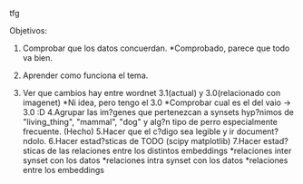 tfg

Objetivos:
1. Comprobar que los datos concuerdan.
    *Comprobado, parece que todo va bien.
2. Aprender como funciona el tema.

3. Ver que cambios hay entre wordnet 3.1(actual) y 3.0(relacionado con imagenet)
    *Ni idea, pero tengo el 3.0
    *Comprobar cual es el del vaio -> 3.0 :D
4.Agrupar las im?genes que pertenezcan a synsets hyp?nimos de "living_thing", "mammal", "dog"
    y alg?n tipo de perro especialmente frecuente. (Hecho)
5.Hacer que el c?digo sea legible y ir document?ndolo.
6.Hacer estad?sticas de TODO (scipy matplotlib)
7.Hacer estad?sticas de las relaciones entre los distintos embeddings
    *relaciones inter synset con los datos
    *relaciones intra synset con los datos
    *relaciones entre los embeddings